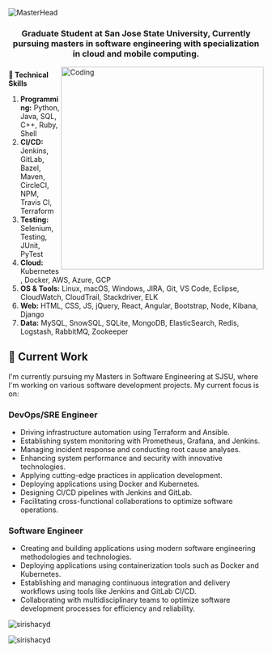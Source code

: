 ![MasterHead](https://github.com/sirishacyd/sirishacyd/blob/main/github-header-image.png)

<h3 align="center"> Graduate Student at San Jose State University, Currently pursuing masters in software engineering with specialization in cloud and mobile computing.</h3>

<img align="right" alt="Coding" width="400" src="https://github.com/sirishacyd/sirishacyd/blob/main/git.gif">

<!--
**sirishacyd/sirishacyd** is a ✨ _special_ ✨ repository because its `README.md` (this file) appears on your GitHub profile.

Here are some ideas to get you started:

- 🔭 I’m currently working on ...
- 🌱 I’m currently learning ...
- 👯 I’m looking to collaborate on ...
- 🤔 I’m looking for help with ...
- 💬 Ask me about ...
- 📫 How to reach me: ...
- 😄 Pronouns: ...
- ⚡ Fun fact: ...
-->
<h3 align="center"></h3>

<h3 align="left"></h3>
<p align="left">
</p>

**🌱 Technical Skills**

1. **Programming:** Python, Java, SQL, C++, Ruby, Shell
2. **CI/CD:** Jenkins, GitLab, Bazel, Maven, CircleCI, NPM, Travis CI, Terraform
3. **Testing:** Selenium, Testing, JUnit, PyTest
4. **Cloud:** Kubernetes, Docker, AWS, Azure, GCP
5. **OS & Tools:** Linux, macOS, Windows, JIRA, Git, VS Code, Eclipse, CloudWatch, CloudTrail, Stackdriver, ELK
6. **Web:** HTML, CSS, JS, jQuery, React, Angular, Bootstrap, Node, Kibana, Django
7. **Data:** MySQL, SnowSQL, SQLite, MongoDB, ElasticSearch, Redis, Logstash, RabbitMQ, Zookeeper

## 🔭 Current Work
I'm currently pursuing my Masters in Software Engineering at SJSU, where I'm working on various software development projects. 
My current focus is on:
### DevOps/SRE Engineer
* Driving infrastructure automation using Terraform and Ansible.
* Establishing system monitoring with Prometheus, Grafana, and Jenkins.
* Managing incident response and conducting root cause analyses.
* Enhancing system performance and security with innovative technologies.
* Applying cutting-edge practices in application development.
* Deploying applications using Docker and Kubernetes.
* Designing CI/CD pipelines with Jenkins and GitLab.
* Facilitating cross-functional collaborations to optimize software operations.
### Software Engineer
* Creating and building applications using modern software engineering methodologies and technologies.
* Deploying applications using containerization tools such as Docker and Kubernetes.
* Establishing and managing continuous integration and delivery workflows using tools like Jenkins and GitLab CI/CD.
* Collaborating with multidisciplinary teams to optimize software development processes for efficiency and reliability.

<p align="left"> <img src="https://komarev.com/ghpvc/?username=sirishacyd&label=Profile%20views&color=0e75b6&style=flat" alt="sirishacyd" /> </p>

<p><img align="center" src="https://github-readme-stats.vercel.app/api/top-langs?username=sirishacyd&show_icons=true&locale=en&layout=compact" alt="sirishacyd" </p>
